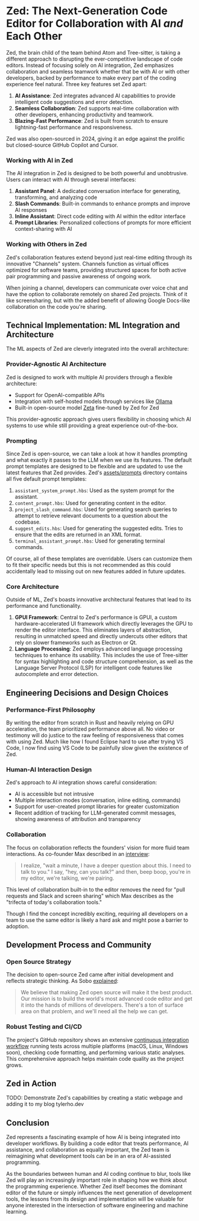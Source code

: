 # Zed: The Next-Generation Code Editor for Collaboration with AI *and* Each Other

Zed, the brain child of the team behind Atom and Tree-sitter, is taking a different approach to disrupting the ever-competitive landscape of code editors. Instead of focusing solely on AI integration, Zed emphasizes collaboration and seamless teamwork whether that be with AI or with other developers, backed by performance to make every part of the coding experience feel natural. Three key features set Zed apart:

1. **AI Assistance**: Zed integrates advanced AI capabilities to provide intelligent code suggestions and error detection.
2. **Seamless Collaboration**: Zed supports real-time collaboration with other developers, enhancing productivity and teamwork.
3. **Blazing-Fast Performance**: Zed is built from scratch to ensure lightning-fast performance and responsiveness.

Zed was also open-sourced in 2024, giving it an edge against the prolific but closed-source GitHub Copilot and Cursor.

### Working with AI in Zed

The AI integration in Zed is designed to be both powerful and unobtrusive. Users can interact with AI through several interfaces:

1. **Assistant Panel**: A dedicated conversation interface for generating, transforming, and analyzing code
2. **Slash Commands**: Built-in commands to enhance prompts and improve AI responses
3. **Inline Assistant**: Direct code editing with AI within the editor interface
4. **Prompt Libraries**: Personalized collections of prompts for more efficient context-sharing with AI

### Working with Others in Zed

Zed's collaboration features extend beyond just real-time editing through its innovative "Channels" system. Channels function as virtual offices optimized for software teams, providing structured spaces for both active pair programming and passive awareness of ongoing work.

When joining a channel, developers can communicate over voice chat and have the option to collaborate remotely on shared Zed projects. Think of it like screensharing, but with the added benefit of allowing Google Docs-like collaboration on the code you're sharing.

## Technical Implementation: ML Integration and Architecture

The ML aspects of Zed are cleverly integrated into the overall architecture:

### Provider-Agnostic AI Architecture

Zed is designed to work with multiple AI providers through a flexible architecture:

- Support for OpenAI-compatible APIs
- Integration with self-hosted models through services like [Ollama](https://ollama.com/)
- Built-in open-source model [Zeta](https://zed.dev/blog/edit-prediction) fine-tuned by Zed for Zed

This provider-agnostic approach gives users flexibility in choosing which AI systems to use while still providing a great experience out-of-the-box.

### Prompting

Since Zed is open-source, we can take a look at how it handles prompting and what exactly it passes to the LLM when we use its features. The default prompt templates are designed to be flexible and are updated to use the latest features that Zed provides. Zed's [assets/prompts](https://github.com/zed-industries/zed/tree/main/assets/prompts) directory contains all five default prompt templates:

1. `assistant_system_prompt.hbs`: Used as the system prompt for the assistant.
2. `content_prompt.hbs`: Used for generating content in the editor.
3. `project_slash_command.hbs`: Used for generating search queries to attempt to retrieve relevant documents to a question about the codebase.
4. `suggest_edits.hbs`: Used for generating the suggested edits. Tries to ensure that the edits are returned in an XML format.
5. `terminal_assistant_prompt.hbs`: Used for generating terminal commands.

Of course, all of these templates are overridable. Users can customize them to fit their specific needs but this is not recommended as this could accidentally lead to missing out on new features added in future updates.

### Core Architecture

Outside of ML, Zed's boasts innovative architectural features that lead to its performance and functionality.

1. **GPUI Framework**: Central to Zed's performance is GPUI, a custom hardware-accelerated UI framework which directly leverages the GPU to render the editor interface. This eliminates layers of abstraction, resulting in unmatched speed and directly undercuts other editors that rely on slower frameworks such as Electron or Qt.
2. **Language Processing**: Zed employs advanced language processing techniques to enhance its usability. This includes the use of Tree-sitter for syntax highlighting and code structure comprehension, as well as the Language Server Protocol (LSP) for intelligent code features like autocomplete and error detection.

## Engineering Decisions and Design Choices

### Performance-First Philosophy

By writing the editor from scratch in Rust and heavily relying on GPU acceleration, the team prioritized performance above all. No video or testimony will do justice to the raw feeling of responsiveness that comes with using Zed. Much like how I found Eclipse hard to use after trying VS Code, I now find using VS Code to be painfully slow given the existence of Zed.

### Human-AI Interaction Design

Zed's approach to AI integration shows careful consideration:

- AI is accessible but not intrusive
- Multiple interaction modes (conversation, inline editing, commands)
- Support for user-created prompt libraries for greater customization
- Recent addition of tracking for LLM-generated commit messages, showing awareness of attribution and transparency

### Collaboration

The focus on collaboration reflects the founders' vision for more fluid team interactions. As co-founder Max described in an [interview](https://zed.dev/blog/full-spectrum-of-collaboration):

> I realize, "wait a minute, I have a deeper question about this. I need to talk to you." I say, "hey, can you talk?" and then, beep boop, you're in my editor, we're talking, we're pairing.

This level of collaboration built-in to the editor removes the need for "pull requests and Slack and screen sharing" which Max describes as the "trifecta of today's collaboration tools."

Though I find the concept incredibly exciting, requiring all developers on a team to use the same editor is likely a hard ask and might pose a barrier to adoption.

## Development Process and Community

### Open Source Strategy

The decision to open-source Zed came after initial development and reflects strategic thinking. As Sobo [explained](https://www.infoq.com/news/2024/02/zed-code-editor-open-sourced/):

> We believe that making Zed open source will make it the best product. Our mission is to build the world's most advanced code editor and get it into the hands of millions of developers. There's a ton of surface area on that problem, and we'll need all the help we can get.

### Robust Testing and CI/CD

The project's GitHub repository shows an extensive [continuous integration workflow](https://github.com/zed-industries/zed/actions) running tests across multiple platforms (macOS, Linux, Windows soon), checking code formatting, and performing various static analyses. This comprehensive approach helps maintain code quality as the project grows.

## Zed in Action

TODO: Demonstrate Zed's capabilities by creating a static webpage and adding it to my blog tylerho.dev

## Conclusion

Zed represents a fascinating example of how AI is being integrated into developer workflows. By building a code editor that treats performance, AI assistance, and collaboration as equally important, the Zed team is reimagining what development tools can be in an era of AI-assisted programming.

As the boundaries between human and AI coding continue to blur, tools like Zed will play an increasingly important role in shaping how we think about the programming experience. Whether Zed itself becomes the dominant editor of the future or simply influences the next generation of development tools, the lessons from its design and implementation will be valuable for anyone interested in the intersection of software engineering and machine learning.
